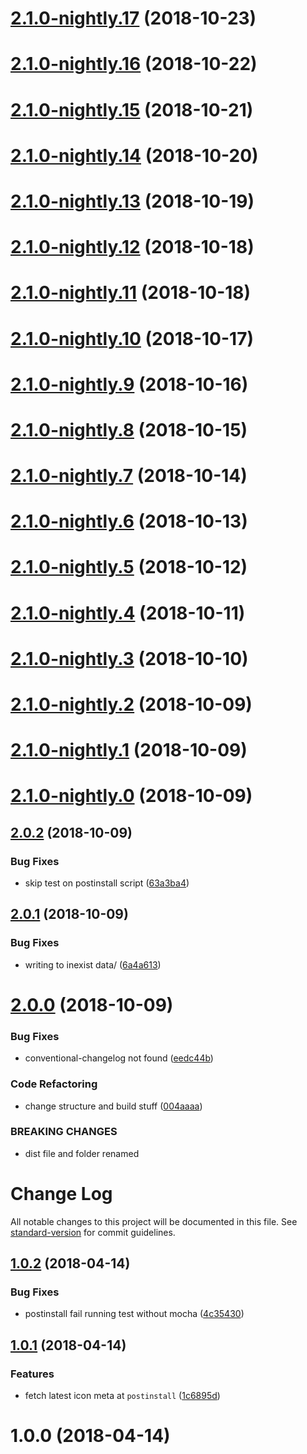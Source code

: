 <a name="2.1.0-nightly.17"></a>
# [2.1.0-nightly.17](https://github.com/ekoeryanto/fa-list/compare/v2.1.0-nightly.16...v2.1.0-nightly.17) (2018-10-23)



<a name="2.1.0-nightly.16"></a>
# [2.1.0-nightly.16](https://github.com/ekoeryanto/fa-list/compare/v2.1.0-nightly.15...v2.1.0-nightly.16) (2018-10-22)



<a name="2.1.0-nightly.15"></a>
# [2.1.0-nightly.15](https://github.com/ekoeryanto/fa-list/compare/v2.1.0-nightly.14...v2.1.0-nightly.15) (2018-10-21)



<a name="2.1.0-nightly.14"></a>
# [2.1.0-nightly.14](https://github.com/ekoeryanto/fa-list/compare/v2.1.0-nightly.13...v2.1.0-nightly.14) (2018-10-20)



<a name="2.1.0-nightly.13"></a>
# [2.1.0-nightly.13](https://github.com/ekoeryanto/fa-list/compare/v2.1.0-nightly.12...v2.1.0-nightly.13) (2018-10-19)



<a name="2.1.0-nightly.12"></a>
# [2.1.0-nightly.12](https://github.com/ekoeryanto/fa-list/compare/v2.1.0-nightly.11...v2.1.0-nightly.12) (2018-10-18)



<a name="2.1.0-nightly.11"></a>
# [2.1.0-nightly.11](https://github.com/ekoeryanto/fa-list/compare/v2.1.0-nightly.10...v2.1.0-nightly.11) (2018-10-18)



<a name="2.1.0-nightly.10"></a>
# [2.1.0-nightly.10](https://github.com/ekoeryanto/fa-list/compare/v2.1.0-nightly.9...v2.1.0-nightly.10) (2018-10-17)



<a name="2.1.0-nightly.9"></a>
# [2.1.0-nightly.9](https://github.com/ekoeryanto/fa-list/compare/v2.1.0-nightly.8...v2.1.0-nightly.9) (2018-10-16)



<a name="2.1.0-nightly.8"></a>
# [2.1.0-nightly.8](https://github.com/ekoeryanto/fa-list/compare/v2.1.0-nightly.7...v2.1.0-nightly.8) (2018-10-15)



<a name="2.1.0-nightly.7"></a>
# [2.1.0-nightly.7](https://github.com/ekoeryanto/fa-list/compare/v2.1.0-nightly.6...v2.1.0-nightly.7) (2018-10-14)



<a name="2.1.0-nightly.6"></a>
# [2.1.0-nightly.6](https://github.com/ekoeryanto/fa-list/compare/v2.1.0-nightly.5...v2.1.0-nightly.6) (2018-10-13)



<a name="2.1.0-nightly.5"></a>
# [2.1.0-nightly.5](https://github.com/ekoeryanto/fa-list/compare/v2.1.0-nightly.4...v2.1.0-nightly.5) (2018-10-12)



<a name="2.1.0-nightly.4"></a>
# [2.1.0-nightly.4](https://github.com/ekoeryanto/fa-list/compare/v2.1.0-nightly.3...v2.1.0-nightly.4) (2018-10-11)



<a name="2.1.0-nightly.3"></a>
# [2.1.0-nightly.3](https://github.com/ekoeryanto/fa-list/compare/v2.1.0-nightly.2...v2.1.0-nightly.3) (2018-10-10)



<a name="2.1.0-nightly.2"></a>
# [2.1.0-nightly.2](https://github.com/ekoeryanto/fa-list/compare/v2.1.0-nightly.1...v2.1.0-nightly.2) (2018-10-09)



<a name="2.1.0-nightly.1"></a>
# [2.1.0-nightly.1](https://github.com/ekoeryanto/fa-list/compare/v2.1.0-nightly.0...v2.1.0-nightly.1) (2018-10-09)



<a name="2.1.0-nightly.0"></a>
# [2.1.0-nightly.0](https://github.com/ekoeryanto/fa-list/compare/v2.0.2...v2.1.0-nightly.0) (2018-10-09)



<a name="2.0.2"></a>
## [2.0.2](https://github.com/ekoeryanto/fa-list/compare/v2.0.1...v2.0.2) (2018-10-09)


### Bug Fixes

* skip test on postinstall script ([63a3ba4](https://github.com/ekoeryanto/fa-list/commit/63a3ba4))



<a name="2.0.1"></a>
## [2.0.1](https://github.com/ekoeryanto/fa-list/compare/v2.0.0...v2.0.1) (2018-10-09)


### Bug Fixes

* writing to inexist data/ ([6a4a613](https://github.com/ekoeryanto/fa-list/commit/6a4a613))



<a name="2.0.0"></a>
# [2.0.0](https://github.com/ekoeryanto/fa-list/compare/v1.0.2...v2.0.0) (2018-10-09)


### Bug Fixes

* conventional-changelog not found ([eedc44b](https://github.com/ekoeryanto/fa-list/commit/eedc44b))


### Code Refactoring

* change structure and build stuff ([004aaaa](https://github.com/ekoeryanto/fa-list/commit/004aaaa))


### BREAKING CHANGES

* dist file and folder renamed



# Change Log

All notable changes to this project will be documented in this file. See [standard-version](https://github.com/conventional-changelog/standard-version) for commit guidelines.

<a name="1.0.2"></a>
## [1.0.2](https://github.com/ekoeryanto/fa-list/compare/v1.0.1...v1.0.2) (2018-04-14)


### Bug Fixes

* postinstall fail running test without mocha ([4c35430](https://github.com/ekoeryanto/fa-list/commit/4c35430))



<a name="1.0.1"></a>
## [1.0.1](https://github.com/ekoeryanto/fa-list/compare/v1.0.0...v1.0.1) (2018-04-14)


### Features

* fetch latest icon meta at `postinstall` ([1c6895d](https://github.com/ekoeryanto/fa-list/commit/1c6895d))



<a name="1.0.0"></a>
# 1.0.0 (2018-04-14)

